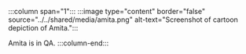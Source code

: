 :::column span="1":::
:::image type="content" border="false" source="../../shared/media/amita.png" alt-text="Screenshot of cartoon depiction of Amita.":::

Amita is in QA.
:::column-end:::

